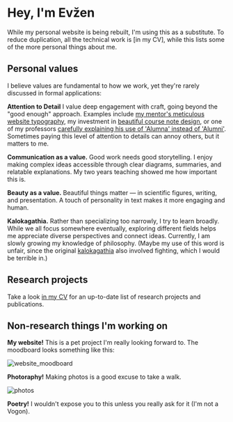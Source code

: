 # Hey, I'm Evžen 

While my personal website is being rebuilt, I'm using this as a substitute. To reduce duplication, all the technical work is [in my CV], while this lists some of the more personal things about me.

## Personal values

I believe values are fundamental to how we work, yet they're rarely discussed in formal applications:

**Attention to Detail**
I value deep engagement with craft, going beyond the "good enough" approach. Examples include [my mentor's meticulous website typography](https://turntrout.com/design), my investment in [beautiful course note design](https://eugleo.github.io/bioinformatika/doc/zaklady-biochemie/notes.html), or one of my professors [carefully explaining his use of 'Alumna' instead of 'Alumni'](https://rycolab.io/). Sometimes paying this level of attention to details can annoy others, but it matters to me.

**Communication as a value.** Good work needs good storytelling. I enjoy making complex ideas accessible through clear diagrams, summaries, and relatable explanations. My two years teaching showed me how important this is.

**Beauty as a value.** Beautiful things matter — in scientific figures, writing, and presentation. A touch of personality in text makes it more engaging and human.

**Kalokagathia.** Rather than specializing too narrowly, I try to learn broadly. While we all focus somewhere eventually, exploring different fields helps me appreciate diverse perspectives and connect ideas. Currently, I am slowly growing my knowledge of philosophy. (Maybe my use of this word is unfair, since the original [kalokagathia](https://en.wikipedia.org/wiki/Kalos_kagathos) also involved fighting, which I would be terrible in.)

## Research projects

Take a look [in my CV](https://github.com/user-attachments/files/17869438/wybitul_cv_zhijing.pdf) for an up-to-date list of research projects and publications.

## Non-research things I'm working on

**My website!** This is a pet project I'm really looking forward to. The moodboard looks something like this:

![website_moodboard](https://github.com/user-attachments/assets/a9bc7cf3-7fb2-42c8-9145-38a589ef5345)

**Photoraphy!** Making photos is a good excuse to take a walk. 

![photos](https://github.com/user-attachments/assets/52fb969e-a56d-42bd-b8ac-660e78bb92a6)

**Poetry!** I wouldn't expose you to this unless you really ask for it (I'm not a Vogon).
